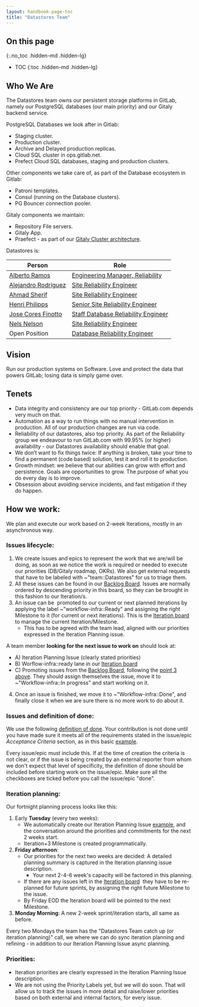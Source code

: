 ```yaml
---
layout: handbook-page-toc
title: "Datastores Team"
---
```


## On this page
{:.no_toc .hidden-md .hidden-lg}

- TOC
{:toc .hidden-md .hidden-lg}

## Who We Are

The Datastores team owns our persistent storage platforms in GitLab, namely our PostgreSQL databases (our main priority) and our Gitaly backend service.

PostgreSQL Databases we look after in Gitlab:
- Staging cluster.
- Production cluster.
- Archive and Delayed production replicas.
- Cloud SQL cluster in ops.gitlab.net.
- Prefect Cloud SQL databases, staging and production clusters.

Other components we take care of, as part of the Database ecosystem in Gitlab:
- Patroni templates.
- Consul (running on the Database clusters).
- PG Bouncer connection pooler.

Gitaly components we maintain:
- Repository File servers.
- Gitaly App.
- Praefect - as part of our [Gitaly Cluster architecture](https://docs.gitlab.com/ee/administration/gitaly/praefect.html).


Datastores is:

| Person | Role |
| ------ | ------ |
|[Alberto Ramos](/company/team/#albertoramos)|[Engineering Manager, Reliability](https://about.gitlab.com/job-families/engineering/engineering-management-infrastructure/#engineering-manager-reliability)|
|[Alejandro Rodríguez](/company/team/#eReGeBe)|[Site Reliability Engineer](/job-families/engineering/site-reliability-engineer/)|
|[Ahmad Sherif](/company/team/#ahmadsherif)|[Site Reliability Engineer](/job-families/engineering/site-reliability-engineer/)|
|[Henri Philipps](/company/team/#hphilipps)|[Senior Site Reliability Engineer](/job-families/engineering/site-reliability-engineer/)|
|[Jose Cores Finotto](/company/team/#jose-finotto)|[Staff Database Reliability Engineer](/job-families/engineering/database-reliability-engineer/)|
|[Nels Nelson](/company/team/#nnelson)|[Site Reliability Engineer](/job-families/engineering/site-reliability-engineer/)|
|Open Position|[Database Reliability Engineer](/job-families/engineering/database-reliability-engineer/)|


## Vision

Run our production systems on Software. Love and protect the data that powers GitLab; losing data is simply game over.

## Tenets

- Data integrity and consistency are our top priority - GitLab.com depends very much on that.
- Automation as a way to run things with no manual intervention in production. All of our production changes are run via code.
- Reliability of our datastores, also top priority. As part of the Reliability group we endeavour to run GitLab.com with 99.95% (or higher) availability - our Datastores availability should enable that goal.
- We don’t want to fix things twice: If anything is broken, take your time to find a permanent (code based) solution, test it and roll it to production.
- Growth mindset: we believe that our abilities can grow with effort and persistence. Goals are opportunities to grow. The purpose of what you do every day is to improve.
- Obsession about avoiding service incidents, and fast mitigation if they do happen.

## How we work: 

We plan and execute our work based on 2-week Iterations, mostly in an asynchronous way.

### Issues lifecycle:
1. We create issues and epics to represent the work that we are/will be doing, as soon as we notice the work is required or needed to execute our priorities (DB/Gitaly roadmap, OKRs). We also get external requests that have to be labeled with ~"team::Datastores"  for us to triage them. 
2. All these issues can be found in our [Backlog Board](https://gitlab.com/groups/gitlab-com/gl-infra/-/boards/2024251?&label_name[]=team%3A%3ADatastores&label_name[]=workflow-infra%3A%3ATriage). Issues are normally ordered by descending priority in this board, so they can be brought in this fashion to our Iteration/s.
3. An issue can be  promoted to our current or next planned iterations by applying the label ~"workflow-infra::Ready" and assigning the right Milestone to it (for current or next iterations). This is the [Iteration board](https://gitlab.com/groups/gitlab-com/gl-infra/-/boards/1688503?milestone_title=Datastores%20team%20-%20W45&label_name[]=team%3A%3ADatastores) to manage the current Iteration/Milestone.
    - This has to be agreed with the team lead, aligned with our priorities expressed in the Iteration Planning issue.

A team member **looking for the next issue to work on** should look at:
- A) Iteration Planning Issue (clearly stated priorities) 
- B) Worflow-infra::ready lane in our [Iteration board](https://gitlab.com/groups/gitlab-com/gl-infra/-/boards/1688503?milestone_title=Datastores%20team%20-%20W45&label_name[]=team%3A%3ADatastores)
- C) Promoting issues from the [Backlog Board](https://gitlab.com/groups/gitlab-com/gl-infra/-/boards/2024251?&label_name[]=team%3A%3ADatastores&label_name[]=workflow-infra%3A%3ATriage), following the [point 3 above](https://gitlab.com/-/ide/project/gitlab-com/www-gitlab-com/edit/master/-/sites/handbook/source/handbook/engineering/infrastructure/team/reliability/datastores/index.html.md#issues-lifecycle). They should assign themselves the issue, move it to ~"Workflow-infra::In progress" and start working on it.

4. Once an issue is finished, we move it to ~"Workflow-infra::Done", and finally close it when we are sure there is no more work to do about it.

### Issues and definition of done:
We use the following [definition of done](https://www.agilealliance.org/glossary/definition-of-done). Your contribution is not done until you have made sure it meets all of the requirements stated in the issue/epic _Acceptance Criteria_ section, as in this basic [example](https://gitlab.com/gitlab-com/gl-infra/infrastructure/-/issues/10451).

Every issue/epic must include this. If at the time of creation the criteria is not clear, or if the issue is being created by an external reporter from whom we don't expect that level of specificity, the definition of done should be included before starting work on the issue/epic. Make sure all the checkboxes are ticked before you call the issue/epic "done".

### Iteration planning: 
Our fortnight planning process looks like this:
1. Early **Tuesday** (every two weeks):
	- We automatically create our Iteration Planning Issue [example](https://gitlab.com/gitlab-com/gl-infra/infrastructure/-/issues/11839), and the conversation around the priorities and commitments for the next 2 weeks start.
	- Iteration+3 Milestone is created programmatically.
2. **Friday afternoon**:
	- Our priorities for the next two weeks are decided: A detailed planning summary is captured in the Iteration planning issue  description.
		- Your next 2-4-6 week's capacity will be factored in this planning.
	- If there are any issues left in the [Iteration board](https://gitlab.com/groups/gitlab-com/gl-infra/-/boards/1688503?milestone_title=Datastores%20team%20-%20W45&label_name[]=team%3A%3ADatastores)  they have to be re-planned for future sprints, by assigning the right future Milestone to the issue.
	- By Friday EOD the Iteration board will be pointed to the next Milestone.
1. **Monday Morning**: A new 2-week sprint/iteration starts, all same as before.

Every two Mondays the team has the "Datastores Team catch up (or iteration planning)" call, we where we can do sync iteration planning and refining - in addition to our Iteration Planning Issue async planning.

### Priorities:
- Iteration priorities are clearly expressed in the Iteration Planning Issue description.
- We are not using the Priority Labels yet, but we will do soon. That will allow us to track the issues in more detail and raise/lower priorities based on both external and internal factors, for every issue.













